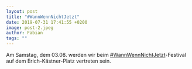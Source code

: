```yaml
---
layout: post
title: "#WannWennNichtJetzt"
date: 2019-07-31 17:41:55 +0200
image: post-2.jpeg
author: Fabian
tags: ""
---
```


Am Samstag, dem 03.08. werden wir beim [#WannWennNichtJetzt](https://wannwennnichtjetzt.org/)-Festival auf dem Erich-Kästner-Platz vertreten sein.
